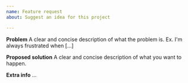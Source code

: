 ```yaml
---
name: Feature request
about: Suggest an idea for this project

---
```


**Problem**
A clear and concise description of what the problem is. Ex. I'm always frustrated when [...]

**Proposed solution**
A clear and concise description of what you want to happen.

**Extra info**
...
